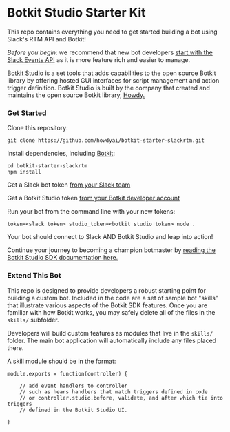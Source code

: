 # Botkit Studio Starter Kit

This repo contains everything you need to get started building a bot using Slack's RTM API and Botkit!

*Before you begin*: we recommend that new bot developers [start with the Slack Events API](https://github.com/howdyai/botkit-starter-slack) as it is more feature rich and easier to manage.

[Botkit Studio](https://studio.botkit.ai/) is a set tools that adds capabilities
to the open source Botkit library by offering hosted GUI interfaces for script
management and action trigger definition. Botkit Studio is built by the company
that created and maintains the open source Botkit library, [Howdy.](https://howdy.ai)

### Get Started

Clone this repository:

`git clone https://github.com/howdyai/botkit-starter-slackrtm.git`

Install dependencies, including [Botkit](https://github.com/howdyai/botkit):

```
cd botkit-starter-slackrtm
npm install
```

Get a Slack bot token [from your Slack team](https://my.slack.com/apps/new/A0F7YS25R-bots)

Get a Botkit Studio token [from your Botkit developer account](https://studio.botkit.ai/)

Run your bot from the command line with your new tokens:

`token=<slack token> studio_token=<botkit studio token> node .`

Your bot should connect to Slack AND Botkit Studio and leap into action!

Continue your journey to becoming a champion botmaster by [reading the Botkit Studio SDK documentation here.](https://github.com/howdyai/botkit/blob/talkabot/readme-studio.md)

### Extend This Bot

This repo is designed to provide developers a robust starting point for building a custom bot. Included in the code are a set of sample bot "skills" that illustrate various aspects of the Botkit SDK features.  Once you are familiar with how Botkit works, you may safely delete all of the files in the `skills/` subfolder.

Developers will build custom features as modules that live in the `skills/` folder. The main bot application will automatically include any files placed there.

A skill module should be in the format:

```
module.exports = function(controller) {

    // add event handlers to controller
    // such as hears handlers that match triggers defined in code
    // or controller.studio.before, validate, and after which tie into triggers
    // defined in the Botkit Studio UI.

}
```
